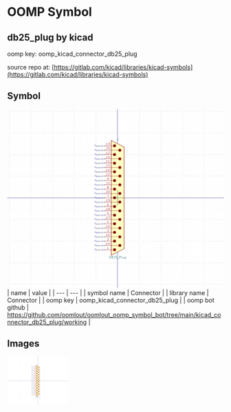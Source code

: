 # OOMP Symbol  
## db25_plug  by kicad  
  
oomp key: oomp_kicad_connector_db25_plug  
  
source repo at: [https://gitlab.com/kicad/libraries/kicad-symbols](https://gitlab.com/kicad/libraries/kicad-symbols)  
## Symbol  
  
[![working.png](working_600.png)](working.png)  
| name | value | 
| --- | --- | 
| symbol name | Connector | 
| library name | Connector | 
| oomp key | oomp_kicad_connector_db25_plug | 
| oomp bot github | https://github.com/oomlout/oomlout_oomp_symbol_bot/tree/main/kicad_connector_db25_plug/working | 
## Images  
  
[![working.png](working_140.png)](working.png)  
